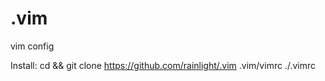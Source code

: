 # .vim
vim config  

Install:
   cd && git clone https://github.com/rainlight/.vim
   .vim/vimrc ./.vimrc
  
